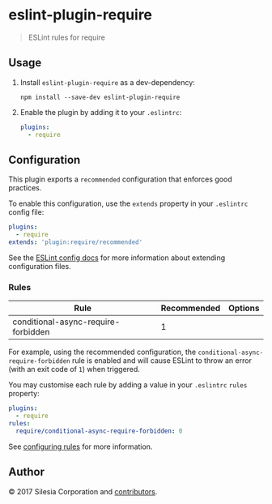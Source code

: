 # eslint-plugin-require

> ESLint rules for require

## Usage

1. Install `eslint-plugin-require` as a dev-dependency:

    ```shell
    npm install --save-dev eslint-plugin-require
    ```

2. Enable the plugin by adding it to your `.eslintrc`:

    ```yaml
    plugins:
      - require
    ```

## Configuration

This plugin exports a `recommended` configuration that enforces good practices.

To enable this configuration, use the `extends` property in your `.eslintrc`
config file:

```yaml
plugins:
  - require
extends: 'plugin:require/recommended'
```

See the [ESLint config docs][] for more information about extending
configuration files.

[eslint config docs]: http://eslint.org/docs/user-guide/configuring#extending-configuration-files

### Rules

Rule                                  | Recommended      | Options
----                                  | -----------      | -------
conditional-async-require-forbidden   | 1                |

For example, using the recommended configuration, the `conditional-async-require-forbidden` rule
is enabled and will cause ESLint to throw an error (with an exit code of `1`)
when triggered.

You may customise each rule by adding a value in your `.eslintrc` `rules`
property:

```yaml
plugins:
  - require
rules:
  require/conditional-async-require-forbidden: 0
```

See [configuring rules][] for more information.

[configuring rules]: http://eslint.org/docs/user-guide/configuring#configuring-rules

## Author

© 2017 Silesia Corporation and [contributors][].

[contributors]: https://github.com/silesia-corporation/eslint-plugin-require/graphs/contributors
